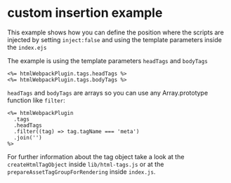 # custom insertion example

This example shows how you can define the position where the scripts are injected
by setting `inject:false` and using the template parameters inside the `index.ejs`

The example is using the template parameters `headTags` and `bodyTags`

```
<%= htmlWebpackPlugin.tags.headTags %>
<%= htmlWebpackPlugin.tags.bodyTags %>
```

`headTags` and `bodyTags` are arrays so you can use any Array.prototype function like `filter`:

```
<%= htmlWebpackPlugin
  .tags
  .headTags
  .filter((tag) => tag.tagName === 'meta')
  .join('') 
%>
```

For further information about the tag object take a look at the `createHtmlTagObject` inside `lib/html-tags.js` or at the `prepareAssetTagGroupForRendering` inside `index.js`.
